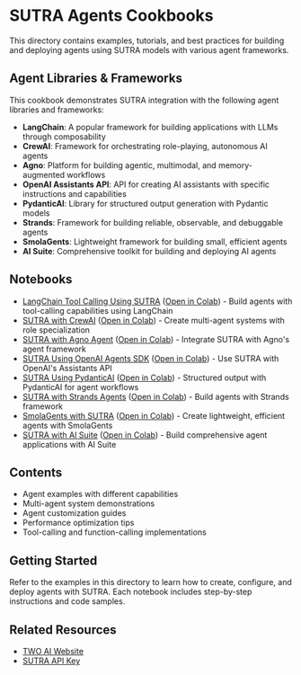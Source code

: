 # SUTRA Agents Cookbooks

This directory contains examples, tutorials, and best practices for building and deploying agents using SUTRA models with various agent frameworks.

## Agent Libraries & Frameworks

This cookbook demonstrates SUTRA integration with the following agent libraries and frameworks:

- **LangChain**: A popular framework for building applications with LLMs through composability
- **CrewAI**: Framework for orchestrating role-playing, autonomous AI agents
- **Agno**: Platform for building agentic, multimodal, and memory-augmented workflows
- **OpenAI Assistants API**: API for creating AI assistants with specific instructions and capabilities
- **PydanticAI**: Library for structured output generation with Pydantic models
- **Strands**: Framework for building reliable, observable, and debuggable agents
- **SmolaGents**: Lightweight framework for building small, efficient agents
- **AI Suite**: Comprehensive toolkit for building and deploying AI agents

## Notebooks

- [LangChain Tool Calling Using SUTRA](langchain_tool_calling_using_sutra.ipynb) ([Open in Colab](https://colab.research.google.com/github/Shubhwithai/sutra-cookbook/blob/main/agents/langchain_tool_calling_using_sutra.ipynb)) - Build agents with tool-calling capabilities using LangChain
- [SUTRA with CrewAI](sutra_with_crewai.ipynb) ([Open in Colab](https://colab.research.google.com/github/Shubhwithai/sutra-cookbook/blob/main/agents/sutra_with_crewai.ipynb)) - Create multi-agent systems with role specialization
- [SUTRA with Agno Agent](sutra_with_agno_agent.ipynb) ([Open in Colab](https://colab.research.google.com/github/Shubhwithai/sutra-cookbook/blob/main/agents/sutra_with_agno_agent.ipynb)) - Integrate SUTRA with Agno's agent framework
- [SUTRA Using OpenAI Agents SDK](sutra_using_openai_agents_sdk.ipynb) ([Open in Colab](https://colab.research.google.com/github/Shubhwithai/sutra-cookbook/blob/main/agents/sutra_using_openai_agents_sdk.ipynb)) - Use SUTRA with OpenAI's Assistants API
- [SUTRA Using PydanticAI](sutra_using_pydanticai.ipynb) ([Open in Colab](https://colab.research.google.com/github/Shubhwithai/sutra-cookbook/blob/main/agents/sutra_using_pydanticai.ipynb)) - Structured output with PydanticAI for agent workflows
- [SUTRA with Strands Agents](sutra_with_strands_agents.ipynb) ([Open in Colab](https://colab.research.google.com/github/Shubhwithai/sutra-cookbook/blob/main/agents/sutra_with_strands_agents.ipynb)) - Build agents with Strands framework
- [SmolaGents with SUTRA](smolagents_with_sutra.ipynb) ([Open in Colab](https://colab.research.google.com/github/Shubhwithai/sutra-cookbook/blob/main/agents/smolagents_with_sutra.ipynb)) - Create lightweight, efficient agents with SmolaGents
- [SUTRA with AI Suite](sutra_with_aisuite.ipynb) ([Open in Colab](https://colab.research.google.com/github/Shubhwithai/sutra-cookbook/blob/main/agents/sutra_with_aisuite.ipynb)) - Build comprehensive agent applications with AI Suite

## Contents

- Agent examples with different capabilities
- Multi-agent system demonstrations
- Agent customization guides
- Performance optimization tips
- Tool-calling and function-calling implementations

## Getting Started

Refer to the examples in this directory to learn how to create, configure, and deploy agents with SUTRA. Each notebook includes step-by-step instructions and code samples.

## Related Resources

- [TWO AI Website](https://www.two.ai/sutra)
- [SUTRA API Key](https://www.two.ai/sutra/api)
